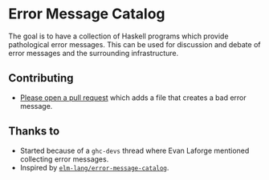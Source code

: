 Error Message Catalog
=====================

The goal is to have a collection of Haskell programs which provide pathological
error messages. This can be used for discussion and debate of
error messages and the surrounding infrastructure.


Contributing
------------

- [Please open a pull request](https://github.com/bollu/hask-error-messages-catalog/compare)
  which adds a file that creates a bad error message.

Thanks to
----------

- Started because of a `ghc-devs` thread where Evan Laforge mentioned
  collecting error messages.
- Inspired by [`elm-lang/error-message-catalog`](https://github.com/elm-lang/error-message-catalog).

